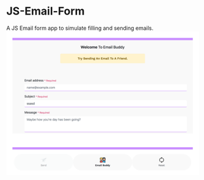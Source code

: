 # JS-Email-Form
A JS Email form app to simulate filling and sending emails.
![App Demo Preview](resources/img/email-bud.png)
